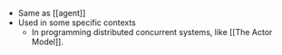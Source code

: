 - Same as [[agent]]
- Used in some specific contexts
    - In programming distributed concurrent systems, like [[The Actor Model]].
